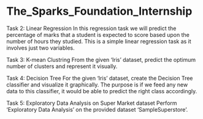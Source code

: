 # The_Sparks_Foundation_Internship

Task 2: Linear Regression
    In this regression task we will predict the percentage of marks that a student is expected to score based upon the number of hours they studied. This is a simple linear regression task as it involves just two variables.
    
Task 3: K-mean Clustring
    From the given ‘Iris’ dataset, predict the optimum number of clusters and represent it visually.
    
Task 4: Decision Tree
    For the given ‘Iris’ dataset, create the Decision Tree classifier and visualize it graphically. The purpose is if we feed any new data to this classifier, it would be able to predict the right class accordingly.
    
Task 5: Exploratory Data Analysis on Super Market dataset
    Perform ‘Exploratory Data Analysis’ on the provided dataset ‘SampleSuperstore’.
